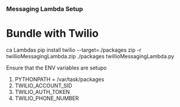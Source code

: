 ### Messaging Lambda Setup

# Bundle with Twilio
ca Lambdas
pip install twilio --target=./packages
zip -r twillioMessagingLambda.zip ./packages twillioMessagingLambda.py

Ensure that the ENV variables are setupo
1. PYTHONPATH = /var/task/packages
2. TWILIO_ACCOUNT_SID
3. TWILIO_AUTH_TOKEN
4. TWILIO_PHONE_NUMBER
